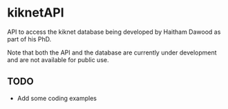 kiknetAPI
=========

API to access the kiknet database being developed by Haitham Dawood as part of his PhD.

Note that both the API and the database are currently under development and are not available for public use.

TODO
----
- Add some coding examples
